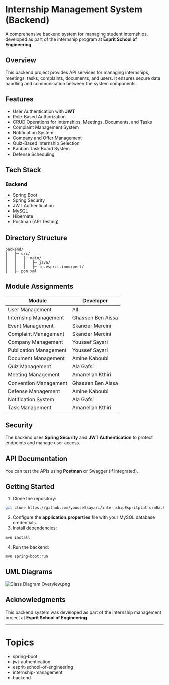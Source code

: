 # Internship Management System (Backend)

A comprehensive backend system for managing student internships, developed as part of the internship program at **Esprit School of Engineering**.

## Overview

This backend project provides API services for managing internships, meetings, tasks, complaints, documents, and users. It ensures secure data handling and communication between the system components.

## Features

- User Authentication with **JWT**
- Role-Based Authorization
- CRUD Operations for Internships, Meetings, Documents, and Tasks
- Complaint Management System
- Notification System
- Company and Offer Management
- Quiz-Based Internship Selection
- Kanban Task Board System
- Defense Scheduling

## Tech Stack

### Backend

- Spring Boot
- Spring Security
- JWT Authentication
- MySQL
- Hibernate
- Postman (API Testing)

## Directory Structure

```
backend/
│   ├─ src/
│   │   ├─ main/
│   │   │   ├─ java/
│   │   │   ├─ tn.esprit.innoxpert/
│   ├─ pom.xml
```
## Module Assignments

| **Module**             | **Developer**         |
|------------------------|-----------------------|
| User Management        | All                   |
| Internship Management  | Ghassen Ben Aissa     |
| Event Management       | Skander Mercini       |
| Complaint Management   | Skander Mercini       |
| Company Management     | Youssef Sayari        |
| Publication Management | Youssef Sayari        |
| Document Management    | Amine Kaboubi         |
| Quiz Management        | Ala Gafsi             |
| Meeting Management     | Amanellah Kthiri      |
| Convention Management  | Ghassen Ben Aissa     |
| Defense Management     | Amine Kaboubi         |
| Notification System    | Ala Gafsi             |
| Task Management        | Amanellah Kthiri      |


## Security

The backend uses **Spring Security** and **JWT Authentication** to protect endpoints and manage user access.

## API Documentation

You can test the APIs using **Postman** or Swagger (if integrated).

## Getting Started

1. Clone the repository:

```bash
git clone https://github.com/youssefsayari/internshipEspritplatformBack.git
```

2. Configure the **application.properties** file with your MySQL database credentials.
3. Install dependencies:

```bash
mvn install
```

4. Run the backend:

```bash
mvn spring-boot:run
```

## UML Diagrams

![Class Diagram Overview.png](..%2FSprint%200%2FClass%20Diagram%20Overview.png)

## Acknowledgments

This backend system was developed as part of the internship management project at **Esprit School of Engineering**.

---

# Topics

- spring-boot
- jwt-authentication
- esprit-school-of-engineering
- internship-management
- backend

